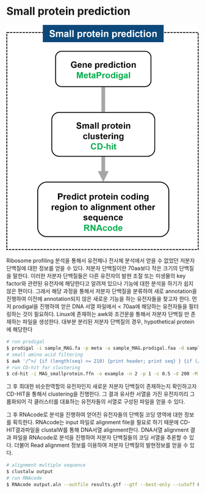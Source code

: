 # Small protein prediction
![small protein prediction 과정](https://github.com/sujin9819/MetaInsight/blob/main/SOP/MetaProteomic/img/P_11_1.png?raw=true)

Ribosome profiling 분석을 통해서 유전체나 전사체 분석에서 얻을 수 없었던 저분자 단백질에 대한 정보를 얻을 수 있다.
저분자 단백질이란 70aa보다 작은 크기의 단백질을 말한다. 이러한 저분자 단백질들은 다른 유전자의 발현 조절 또는 미생물의 key factor와 관련된 유전자에 해당한다고 알려져 있으나 기능에 대한 분석을 하기가 쉽지 않은 편이다.
그래서 해당 과정을 통해서 저분자 단백질을 분류하여 새로 annotation을 진행하여 이전에 annotation되지 않은 새로운 기능을 하는 유전자들을 찾고자 한다.
먼저 prodigal을 진행하여 얻은 DNA 서열 파일에서 < 70aa에 해당하는 유전자들을 필터링하는 것이 필요하다.
Linux에 존재하는 awk와 조건문을 통해서 저분자 단백질 만 존재하는 파일을 생성한다. 대부분 분리된 저분자 단백질의 경우, hypothetical protein에 해당한다

```bash
# run prodigal 
$ prodigal -i sample_MAG.fa -p meta -a sample_MAG.prodigal.faa -d sample_MAG.prodigal.fna -f gff -o sample_MAG.prodigal.gff
# small amino acid filtering
$ awk '/^>/ {if (length(seq) <= 210) {print header; print seq} } {if (/^>/) {header = $0; seq = ""} else {seq = seq $0}} END {if (length(seq) <= 10) {print header; print seq}}' sample_MAG.prodigal.ffn > MAG_smallprotein.fnn
# run CD-hit for clustering
$ cd-hit -i MAG_smallprotein.ffn -o example -n 2 -p 1 -c 0.5 -d 200 -M 50000 -l 5 -s 0.95 -aL 0.95 -g 1
```
그 후 최대한 비슷한역할의 유전자인지 새로운 저분자 단백질이 존재하는지 확인하고자 CD-HIT을 통해서 clustering을 진행한다.
그 결과 유사한 서열을 가진 유전자끼리 그룹화되어 각 클러스터를 대표하는 유전자들의 서열로 구성된 파일을 얻을 수 있다.

그 후 RNAcode로 분석을 진행하여 얻어진 유전자들의 단백질 코딩 영역에 대한 정보를 획득한다.
RNAcode는 input 파일로 alignment file을 필요로 하기 때문에 CD-HIT결과파일을 clustalW를 통해 DNA서열 alignment한다.
DNA서열 alignment 결과 파일을 RNAcode로 분석을 진행하여 저분자 단백질들의 코딩 서열을 추론할 수 있다. 더불어 Read alignment 정보를 이용하여 저분자 단백질의 발현정보를 얻을 수 있다.

```bash
# alignment multiple sequence
$ clustalw output
# run RNAcode
$ RNAcode output.aln --outfile results.gtf --gtf --best-only --cutoff 0.01 --eps data.aln
```